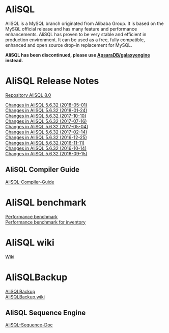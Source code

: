 # AliSQL

AliSQL is a MySQL branch originated from Alibaba Group. It is based on the MySQL official release and has many feature and performance enhancements. AliSQL has proven to be very stable and efficient in production environment. It can be used as a free, fully compatible, enhanced and open source drop-in replacement for MySQL.

**AliSQL has been discontinued, please use [ApsaraDB/galaxyengine](https://github.com/ApsaraDB/galaxyengine) instead.**

# AliSQL Release Notes

[Repository AliSQL 8.0 ](https://github.com/ApsaraDB/galaxyengine)

[Changes in AliSQL 5.6.32 (2018-05-01) ](https://github.com/alibaba/AliSQL/wiki/Changes-in-AliSQL-5.6.32-(2018-05-01))  
[Changes in AliSQL 5.6.32 (2018-01-24) ](https://github.com/alibaba/AliSQL/wiki/Changes-in-AliSQL-5.6.32-(2018-01-24))  
[Changes in AliSQL 5.6.32 (2017-10-10) ](https://github.com/alibaba/AliSQL/wiki/Changes-in-AliSQL-5.6.32-(2017-10-10))  
[Changes in AliSQL 5.6.32 (2017-07-16) ](https://github.com/alibaba/AliSQL/wiki/Changes-in-AliSQL-5.6.32-(2017-07-16))  
[Changes in AliSQL 5.6.32 (2017-05-04) ](https://github.com/alibaba/AliSQL/wiki/Changes-in-AliSQL-5.6.32-(2017-05-04))  
[Changes in AliSQL 5.6.32 (2017-02-14) ](https://github.com/alibaba/AliSQL/wiki/Changes-in-AliSQL-5.6.32-(2017-02-14))  
[Changes in AliSQL 5.6.32 (2016-12-25) ](https://github.com/alibaba/AliSQL/wiki/Changes-in-AliSQL-5.6.32-(2016-12-25))  
[Changes in AliSQL 5.6.32 (2016-11-11) ](https://github.com/alibaba/AliSQL/wiki/Changes-in-AliSQL-5.6.32-(2016-11-11))  
[Changes in AliSQL 5.6.32 (2016-10-14) ](https://github.com/alibaba/AliSQL/wiki/Changes-in-AliSQL-5.6.32-(2016-10-14))  
[Changes in AliSQL 5.6.32 (2016-09-15) ](https://github.com/alibaba/AliSQL/wiki/Changes-in-AliSQL-5.6.32-(2016-09-15))  

## AliSQL Compiler Guide
[AliSQL-Compiler-Guide](http://blog.fungo.me/2016/10/compile-alisql-from-source/)

# AliSQL benchmark
[Performance benchmark ](https://github.com/alibaba/AliSQL/wiki/AliSQL-Performance-benchmark)  
[Performance benchmark for inventory ](https://github.com/alibaba/AliSQL/wiki/AliSQL-Performance-benchmark-for-inventory)  

# AliSQL wiki
[Wiki](https://github.com/alibaba/AliSQL/wiki)

# AliSQLBackup
[AliSQLBackup](https://github.com/alibaba/AliSQLBackup)  
[AliSQLBackup.wiki](https://github.com/alibaba/AliSQLBackup/wiki)  

## AliSQL Sequence Engine
[AliSQL-Sequence-Doc](https://github.com/alibaba/AliSQL/wiki/AliSQL-Sequence-Doc_C)
